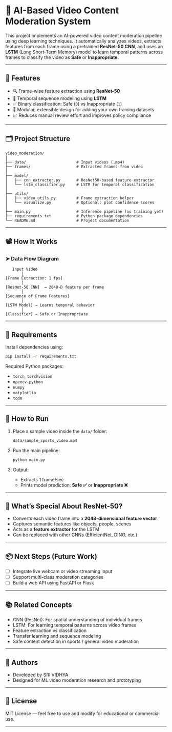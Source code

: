 
# 🎥 AI-Based Video Content Moderation System

This project implements an AI-powered video content moderation pipeline using deep learning techniques. It automatically analyzes videos, extracts features from each frame using a pretrained **ResNet-50 CNN**, and uses an **LSTM** (Long Short-Term Memory) model to learn temporal patterns across frames to classify the video as **Safe** or **Inappropriate**.

---

## 📌 Features

- 🔍 Frame-wise feature extraction using **ResNet-50**
- 🧠 Temporal sequence modeling using **LSTM**
- ✅ Binary classification: Safe (`0`) vs Inappropriate (`1`)
- 🧪 Modular, extensible design for adding your own training datasets
- 📈 Reduces manual review effort and improves policy compliance

---

## 🗂️ Project Structure

```
video_moderation/
│
├── data/                      # Input videos (.mp4)
├── frames/                    # Extracted frames from video
│
├── model/
│   ├── cnn_extractor.py       # ResNet50-based feature extractor
│   └── lstm_classifier.py     # LSTM for temporal classification
│
├── utils/
│   ├── video_utils.py         # Frame extraction helper
│   └── visualize.py           # Optional: plot confidence scores
│
├── main.py                    # Inference pipeline (no training yet)
├── requirements.txt           # Python package dependencies
└── README.md                  # Project documentation
```

---

## 📽️ How It Works

### ➤ Data Flow Diagram

```
   Input Video
       │
[Frame Extraction: 1 fps]
       │
[ResNet-50 CNN]  → 2048-D feature per frame
       │
[Sequence of Frame Features]
       │
[LSTM Model] → Learns temporal behavior
       │
[Classifier] → Safe or Inappropriate
```

---

## 🔧 Requirements

Install dependencies using:

```bash
pip install -r requirements.txt
```

Required Python packages:
- `torch`, `torchvision`
- `opencv-python`
- `numpy`
- `matplotlib`
- `tqdm`

---

## 🚀 How to Run

1. Place a sample video inside the `data/` folder:
   ```bash
   data/sample_sports_video.mp4
   ```

2. Run the main pipeline:
   ```bash
   python main.py
   ```

3. Output:
   - Extracts 1 frame/sec
   - Prints model prediction: **Safe ✅** or **Inappropriate ❌**

---

## 🧠 What’s Special About ResNet-50?

- Converts each video frame into a **2048-dimensional feature vector**
- Captures semantic features like objects, people, scenes
- Acts as a **feature extractor** for the LSTM
- Can be replaced with other CNNs (EfficientNet, DINO, etc.)

---

## 📦 Next Steps (Future Work)

- [ ] Integrate live webcam or video streaming input
- [ ] Support multi-class moderation categories
- [ ] Build a web API using FastAPI or Flask

---

## 📚 Related Concepts

- CNN (ResNet): For spatial understanding of individual frames
- LSTM: For learning temporal patterns across video frames
- Feature extraction vs classification
- Transfer learning and sequence modeling
- Safe content detection in sports / general video moderation

---

## 🤖 Authors

- Developed by SRI VIDHYA
- Designed for ML video moderation research and prototyping

---

## 📄 License

MIT License — feel free to use and modify for educational or commercial use.

---
